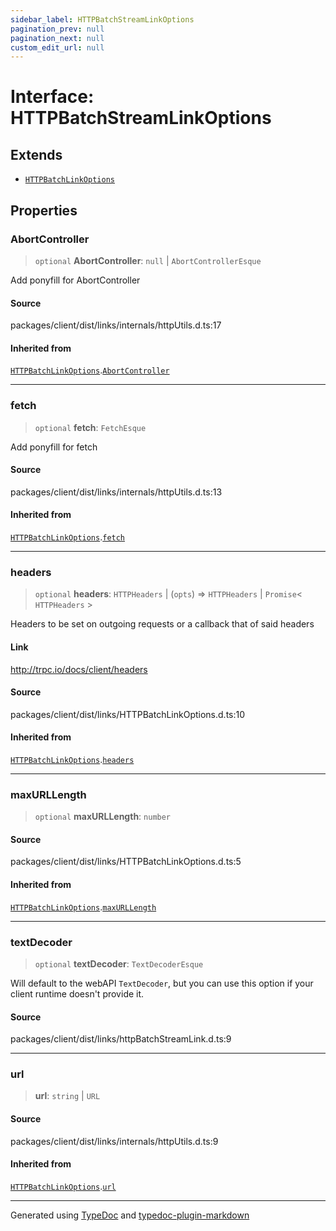 ```yaml
---
sidebar_label: HTTPBatchStreamLinkOptions
pagination_prev: null
pagination_next: null
custom_edit_url: null
---
```


# Interface: HTTPBatchStreamLinkOptions

## Extends

- [`HTTPBatchLinkOptions`](01-interface.HTTPBatchLinkOptions.md)

## Properties

### AbortController

> `optional` **AbortController**: `null` \| `AbortControllerEsque`

Add ponyfill for AbortController

#### Source

packages/client/dist/links/internals/httpUtils.d.ts:17

#### Inherited from

[`HTTPBatchLinkOptions`](01-interface.HTTPBatchLinkOptions.md).[`AbortController`](01-interface.HTTPBatchLinkOptions.md#abortcontroller)

---

### fetch

> `optional` **fetch**: `FetchEsque`

Add ponyfill for fetch

#### Source

packages/client/dist/links/internals/httpUtils.d.ts:13

#### Inherited from

[`HTTPBatchLinkOptions`](01-interface.HTTPBatchLinkOptions.md).[`fetch`](01-interface.HTTPBatchLinkOptions.md#fetch)

---

### headers

> `optional` **headers**: `HTTPHeaders` \| (`opts`) => `HTTPHeaders` \| `Promise`< `HTTPHeaders` \>

Headers to be set on outgoing requests or a callback that of said headers

#### Link

http://trpc.io/docs/client/headers

#### Source

packages/client/dist/links/HTTPBatchLinkOptions.d.ts:10

#### Inherited from

[`HTTPBatchLinkOptions`](01-interface.HTTPBatchLinkOptions.md).[`headers`](01-interface.HTTPBatchLinkOptions.md#headers)

---

### maxURLLength

> `optional` **maxURLLength**: `number`

#### Source

packages/client/dist/links/HTTPBatchLinkOptions.d.ts:5

#### Inherited from

[`HTTPBatchLinkOptions`](01-interface.HTTPBatchLinkOptions.md).[`maxURLLength`](01-interface.HTTPBatchLinkOptions.md#maxurllength)

---

### textDecoder

> `optional` **textDecoder**: `TextDecoderEsque`

Will default to the webAPI `TextDecoder`,
but you can use this option if your client
runtime doesn't provide it.

#### Source

packages/client/dist/links/httpBatchStreamLink.d.ts:9

---

### url

> **url**: `string` \| `URL`

#### Source

packages/client/dist/links/internals/httpUtils.d.ts:9

#### Inherited from

[`HTTPBatchLinkOptions`](01-interface.HTTPBatchLinkOptions.md).[`url`](01-interface.HTTPBatchLinkOptions.md#url)

---

Generated using [TypeDoc](https://typedoc.org/) and [typedoc-plugin-markdown](https://www.npmjs.com/package/typedoc-plugin-markdown)
